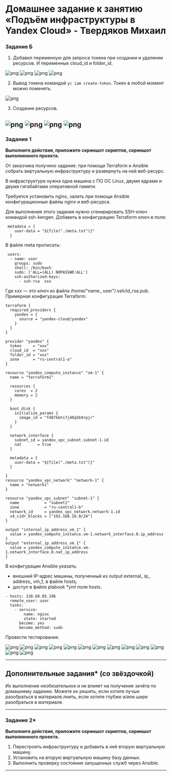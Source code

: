 # Домашнее задание к занятию «Подъём инфраструктуры в Yandex Cloud» - Твердяков Михаил

### Задание Б

1. Добавил переменную для запроса токена при создании и удалении ресурсов. И переменные cloud_id и folder_id.

![png](https://github.com/tverdyakov/7-04-Yandex-Cloud/blob/main/screenshots/Задание%20Б-1.png)
![png](https://github.com/tverdyakov/7-04-Yandex-Cloud/blob/main/screenshots/Задание%20Б-2.png)
![png](https://github.com/tverdyakov/7-04-Yandex-Cloud/blob/main/screenshots/Задание%20Б-3.png)
![png](https://github.com/tverdyakov/7-04-Yandex-Cloud/blob/main/screenshots/Задание%20Б-9.png)

2. Вывод токена командой ```yc iam create-token```. Токен в любой момент можно поменять.

![png](https://github.com/tverdyakov/7-04-Yandex-Cloud/blob/main/screenshots/Задание%20Б-4.png)

3. Создание ресурсов.

![png](https://github.com/tverdyakov/7-04-Yandex-Cloud/blob/main/screenshots/Задание%20Б-5.png)
![png](https://github.com/tverdyakov/7-04-Yandex-Cloud/blob/main/screenshots/Задание%20Б-6.png)
![png](https://github.com/tverdyakov/7-04-Yandex-Cloud/blob/main/screenshots/Задание%20Б-7.png)
![png](https://github.com/tverdyakov/7-04-Yandex-Cloud/blob/main/screenshots/Задание%20Б-8.png)
---

### Задание 1 

**Выполните действия, приложите скриншот скриптов, скриншот выполненного проекта.**

От заказчика получено задание: при помощи Terraform и Ansible собрать виртуальную инфраструктуру и развернуть на ней веб-ресурс. 

В инфраструктуре нужна одна машина с ПО ОС Linux, двумя ядрами и двумя гигабайтами оперативной памяти. 

Требуется установить nginx, залить при помощи Ansible конфигурационные файлы nginx и веб-ресурса. 

Для выполнения этого задания нужно сгенирировать SSH-ключ командой ssh-kengen. Добавить в конфигурацию Terraform ключ в поле:

```
 metadata = {
    user-data = "${file("./meta.txt")}"
  }
``` 

В файле meta прописать: 
 
```
 users:
  - name: user
    groups: sudo
    shell: /bin/bash
    sudo: ['ALL=(ALL) NOPASSWD:ALL']
    ssh-authorized-keys:
      - ssh-rsa  xxx
```
Где xxx — это ключ из файла /home/"name_ user"/.ssh/id_rsa.pub. Примерная конфигурация Terraform:

```
terraform {
  required_providers {
    yandex = {
      source = "yandex-cloud/yandex"
    }
  }
}

provider "yandex" {
  token     = "xxx"
  cloud_id  = "xxx"
  folder_id = "xxx"
  zone      = "ru-central1-a"
}

resource "yandex_compute_instance" "vm-1" {
  name = "terraform1"

  resources {
    cores  = 2
    memory = 2
  }

  boot_disk {
    initialize_params {
      image_id = "fd87kbts7j40q5b9rpjr"
    }
  }

  network_interface {
    subnet_id = yandex_vpc_subnet.subnet-1.id
    nat       = true
  }
  
  metadata = {
    user-data = "${file("./meta.txt")}"
  }

}
resource "yandex_vpc_network" "network-1" {
  name = "network1"
}

resource "yandex_vpc_subnet" "subnet-1" {
  name           = "subnet1"
  zone           = "ru-central1-b"
  network_id     = yandex_vpc_network.network-1.id
  v4_cidr_blocks = ["192.168.10.0/24"]
}

output "internal_ip_address_vm_1" {
  value = yandex_compute_instance.vm-1.network_interface.0.ip_address
}
output "external_ip_address_vm_1" {
  value = yandex_compute_instance.vm-1.network_interface.0.nat_ip_address
}
```

В конфигурации Ansible указать:

* внешний IP-адрес машины, полученный из output external_ ip_ address_ vm_1, в файле hosts;
* доступ в файле plabook *yml поля hosts.

```
- hosts: 138.68.85.196
  remote_user: user
  tasks:
    - service:
        name: nginx
        state: started
      become: yes
      become_method: sudo
```

Провести тестирование.

![png](https://github.com/tverdyakov/7-04-Yandex-Cloud/blob/main/screenshots/Задание%201-1.png)
![png](https://github.com/tverdyakov/7-04-Yandex-Cloud/blob/main/screenshots/Задание%201-2.png)
![png](https://github.com/tverdyakov/7-04-Yandex-Cloud/blob/main/screenshots/Задание%201-3.png)
![png](https://github.com/tverdyakov/7-04-Yandex-Cloud/blob/main/screenshots/Задание%201-4.png)
![png](https://github.com/tverdyakov/7-04-Yandex-Cloud/blob/main/screenshots/Задание%201-5.png)
![png](https://github.com/tverdyakov/7-04-Yandex-Cloud/blob/main/screenshots/Задание%201-6.png)
![png](https://github.com/tverdyakov/7-04-Yandex-Cloud/blob/main/screenshots/Задание%201-7.png)
![png](https://github.com/tverdyakov/7-04-Yandex-Cloud/blob/main/screenshots/Задание%201-8.png)
![png](https://github.com/tverdyakov/7-04-Yandex-Cloud/blob/main/screenshots/Задание%201-9.png)
![png](https://github.com/tverdyakov/7-04-Yandex-Cloud/blob/main/screenshots/Задание%201-10.png)
![png](https://github.com/tverdyakov/7-04-Yandex-Cloud/blob/main/screenshots/Задание%201-11.png)
![png](https://github.com/tverdyakov/7-04-Yandex-Cloud/blob/main/screenshots/Задание%201-12.png)
![png](https://github.com/tverdyakov/7-04-Yandex-Cloud/blob/main/screenshots/Задание%201-13.png)

---

## Дополнительные задания* (со звёздочкой)

Их выполнение необязательное и не влияет на получение зачёта по домашнему заданию. Можете их решить, если хотите лучше разобраться в материале.лнить, если хотите глубже и/или шире разобраться в материале.

--- 
### Задание 2*

**Выполните действия, приложите скриншот скриптов, скриншот выполненного проекта.**

1. Перестроить инфраструктуру и добавить в неё вторую виртуальную машину. 
2. Установить на вторую виртуальную машину базу данных. 
3. Выполнить проверку состояния запущенных служб через Ansible.

---
